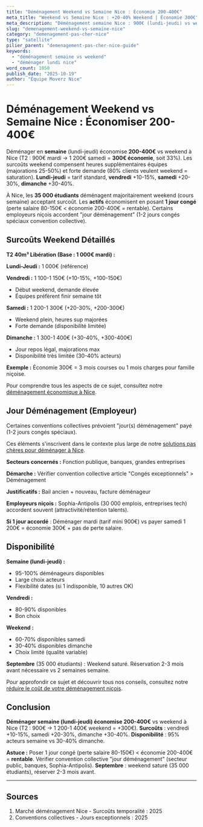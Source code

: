 ```yaml
---
title: "Déménagement Weekend vs Semaine Nice : Économie 200-400€"
meta_title: "Weekend vs Semaine Nice : +20-40% Weekend | Économie 300€"
meta_description: "Déménagement semaine Nice : 900€ (lundi-jeudi) vs weekend 1200€ (samedi +20-30%, dimanche +30-40%). Économie 300€ T2 en posant 1 jour congé."
slug: "demenagement-weekend-vs-semaine-nice"
category: "demenagement-pas-cher-nice"
type: "satellite"
pilier_parent: "demenagement-pas-cher-nice-guide"
keywords:
  - "déménagement semaine vs weekend"
  - "déménager lundi nice"
word_count: 1050
publish_date: "2025-10-19"
author: "Équipe Moverz Nice"
---
```


# Déménagement Weekend vs Semaine Nice : Économiser 200-400€

Déménager en **semaine** (lundi-jeudi) économise **200-400€** vs weekend à Nice (T2 : 900€ mardi → 1 200€ samedi = **300€ économie**, soit 33%). Les surcoûts weekend compensent heures supplémentaires équipes (majorations 25-50%) et forte demande (80% clients veulent weekend = saturation). **Lundi-jeudi** = tarif standard, **vendredi** +10-15%, **samedi** +20-30%, **dimanche** +30-40%.

À Nice, les **35 000 étudiants** déménagent majoritairement weekend (cours semaine) acceptant surcoût. Les **actifs** économisent en posant **1 jour congé** (perte salaire 80-150€ < économie 200-400€ = rentable). Certains employeurs niçois accordent "jour déménagement" (1-2 jours congés spéciaux convention collective).

## Surcoûts Weekend Détaillés

**T2 40m³ Libération (Base : 1 000€ mardi) :**

**Lundi-Jeudi :** 1 000€ (référence)

**Vendredi :** 1 100-1 150€ (+10-15%, +100-150€)
- Début weekend, demande élevée
- Équipes préfèrent finir semaine tôt

**Samedi :** 1 200-1 300€ (+20-30%, +200-300€)
- Weekend plein, heures sup majorées
- Forte demande (disponibilité limitée)

**Dimanche :** 1 300-1 400€ (+30-40%, +300-400€)
- Jour repos légal, majorations max
- Disponibilité très limitée (30-40% acteurs)

**Exemple :** Économie 300€ = 3 mois courses ou 1 mois charges pour famille niçoise.

Pour comprendre tous les aspects de ce sujet, consultez notre [déménagement économique à Nice](/blog/pas-cher/demenagement-pas-cher-nice-guide).


## Jour Déménagement (Employeur)

Certaines conventions collectives prévoient "jour(s) déménagement" payé (1-2 jours congés spéciaux).


Ces éléments s'inscrivent dans le contexte plus large de notre [solutions pas chères pour déménager à Nice](/blog/pas-cher/demenagement-pas-cher-nice-guide).

**Secteurs concernés :** Fonction publique, banques, grandes entreprises

**Démarche :** Vérifier convention collective article "Congés exceptionnels" > Déménagement

**Justificatifs :** Bail ancien + nouveau, facture déménageur

**Employeurs niçois :** Sophia-Antipolis (30 000 emplois, entreprises tech) accordent souvent (attractivité/rétention talents).

**Si 1 jour accordé** : Déménager mardi (tarif mini 900€) vs payer samedi 1 200€ = économie 300€ + pas de perte salaire.

## Disponibilité

**Semaine (lundi-jeudi) :**
- 95-100% déménageurs disponibles
- Large choix acteurs
- Flexibilité dates (si 1 indisponible, 10 autres OK)

**Vendredi :**
- 80-90% disponibles
- Bon choix

**Weekend :**
- 60-70% disponibles samedi
- 30-40% disponibles dimanche
- Choix limité (qualité variable)

**Septembre** (35 000 étudiants) : Weekend saturé. Réservation 2-3 mois avant nécessaire vs 2 semaines semaine.


Pour approfondir ce sujet et découvrir tous nos conseils, consultez notre [réduire le coût de votre déménagement niçois](/blog/pas-cher/demenagement-pas-cher-nice-guide).

## Conclusion

**Déménager semaine (lundi-jeudi) économise 200-400€** vs weekend à Nice (T2 : 900€ → 1 200-1 400€ weekend = +300€). **Surcoûts** : vendredi +10-15%, samedi +20-30%, dimanche +30-40%. **Disponibilité** : 95% acteurs semaine vs 30-40% dimanche.

**Astuce :** Poser 1 jour congé (perte salaire 80-150€) < économie 200-400€ = **rentable**. Vérifier convention collective "jour déménagement" (secteur public, banques, Sophia-Antipolis). **Septembre** : weekend saturé (35 000 étudiants), réserver 2-3 mois avant.

---

## Sources

1. Marché déménagement Nice - Surcoûts temporalité : 2025
2. Conventions collectives - Jours exceptionnels : 2025


